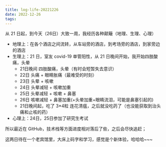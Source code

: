 ```yaml
---
title: log-life-20221226
date: 2022-12-26
tags:
---
```


从 21 日起，到今天（26日）大致一周，我经历各种颠簸（地理、生理、心理）

- 地理上：在各个酒店之间流转，从车站旁的酒店，到考场旁的酒店，到家旁边的酒店
- 生理上：21 日，室友 covid-19 单管阳性，从 21 日晚间开始，我开始四肢酸痛，头晕
  - 21日晚间 四肢酸痛，头晕（有时会短暂失去意识）
  - 22日 头痛 + 眼睛胀痛（最难受的时刻）
  - 23日 头晕 + 咳嗽
  - 24日 头晕减轻 + 咳嗽加重
  - 25日 头晕减轻 + 咳嗽 + 鼻塞
  - 26日 咳嗽减轻 + 鼻塞加重(+头晕加重+眼睛流泪，可能是鼻塞引起的)
  - 21日晚间起，吃了 3*4粒 连花清瘟，之后就没吃药了（也没能获取到治头痛和止咳的药）
- 心理上：24日，25日参加了研究生考试

所以最近在 GitHub，技术栈等方面进度相对落后了些，之后会尽快追赶；

这两日待在一个老宾馆里，大床上码字和学习，感觉是个新体验，哈哈哈~~~

<!--
Copyright © 2022,2023 [cc01cc](https://github.com/cc01cc)

本页面采用 [知识共享署名-非商业性使用 4.0 国际许可协议](http://creativecommons.org/licenses/by-nc/4.0/) 进行许可。

转载请注明原始地址：<https://github.com/cc01cc/cc01cc>
-->